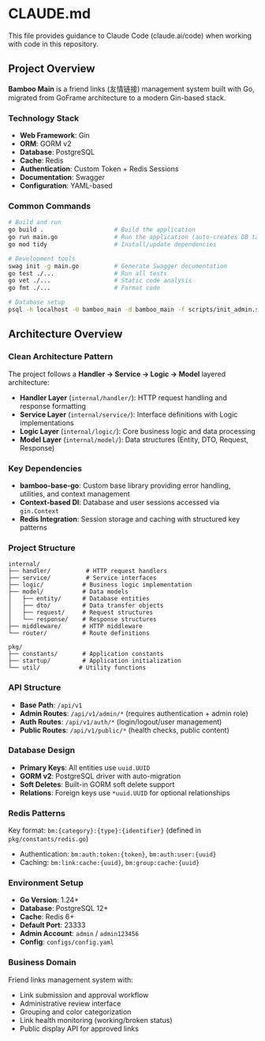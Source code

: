 # CLAUDE.md

This file provides guidance to Claude Code (claude.ai/code) when working with code in this repository.

## Project Overview

**Bamboo Main** is a friend links (友情链接) management system built with Go, migrated from GoFrame architecture to a modern Gin-based stack.

### Technology Stack
- **Web Framework**: Gin
- **ORM**: GORM v2
- **Database**: PostgreSQL
- **Cache**: Redis
- **Authentication**: Custom Token + Redis Sessions
- **Documentation**: Swagger
- **Configuration**: YAML-based

### Common Commands

```bash
# Build and run
go build .                    # Build the application
go run main.go                # Run the application (auto-creates DB tables)
go mod tidy                   # Install/update dependencies

# Development tools
swag init -g main.go          # Generate Swagger documentation
go test ./...                 # Run all tests
go vet ./...                  # Static code analysis
go fmt ./...                  # Format code

# Database setup
psql -h localhost -U bamboo_main -d bamboo_main -f scripts/init_admin.sql
```

## Architecture Overview

### Clean Architecture Pattern
The project follows a **Handler → Service → Logic → Model** layered architecture:

- **Handler Layer** (`internal/handler/`): HTTP request handling and response formatting
- **Service Layer** (`internal/service/`): Interface definitions with Logic implementations
- **Logic Layer** (`internal/logic/`): Core business logic and data processing
- **Model Layer** (`internal/model/`): Data structures (Entity, DTO, Request, Response)

### Key Dependencies

- **bamboo-base-go**: Custom base library providing error handling, utilities, and context management
- **Context-based DI**: Database and user sessions accessed via `gin.Context`
- **Redis Integration**: Session storage and caching with structured key patterns

### Project Structure

```
internal/
├── handler/          # HTTP request handlers
├── service/          # Service interfaces
├── logic/           # Business logic implementation
├── model/           # Data models
│   ├── entity/      # Database entities
│   ├── dto/         # Data transfer objects
│   ├── request/     # Request structures
│   └── response/    # Response structures
├── middleware/      # HTTP middleware
└── router/          # Route definitions

pkg/
├── constants/       # Application constants
├── startup/         # Application initialization
└── util/           # Utility functions
```

### API Structure
- **Base Path**: `/api/v1`
- **Admin Routes**: `/api/v1/admin/*` (requires authentication + admin role)
- **Auth Routes**: `/api/v1/auth/*` (login/logout/user management)
- **Public Routes**: `/api/v1/public/*` (health checks, public content)

### Database Design
- **Primary Keys**: All entities use `uuid.UUID`
- **GORM v2**: PostgreSQL driver with auto-migration
- **Soft Deletes**: Built-in GORM soft delete support
- **Relations**: Foreign keys use `*uuid.UUID` for optional relationships

### Redis Patterns
Key format: `bm:{category}:{type}:{identifier}` (defined in `pkg/constants/redis.go`)
- Authentication: `bm:auth:token:{token}`, `bm:auth:user:{uuid}`
- Caching: `bm:link:cache:{uuid}`, `bm:group:cache:{uuid}`

### Environment Setup
- **Go Version**: 1.24+
- **Database**: PostgreSQL 12+
- **Cache**: Redis 6+
- **Default Port**: 23333
- **Admin Account**: `admin` / `admin123456`
- **Config**: `configs/config.yaml`

### Business Domain
Friend links management system with:
- Link submission and approval workflow
- Administrative review interface
- Grouping and color categorization
- Link health monitoring (working/broken status)
- Public display API for approved links